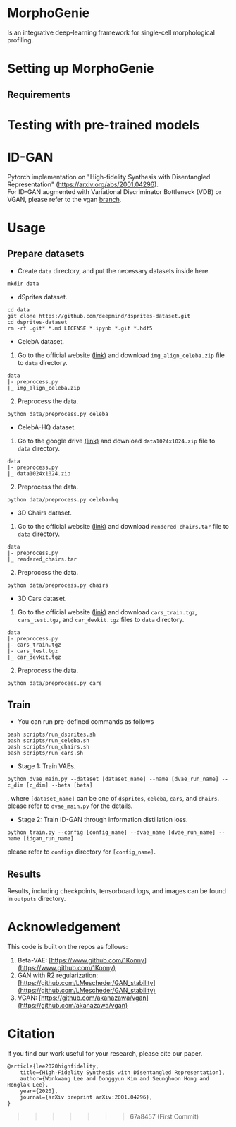 
# MorphoGenie
Is an integrative deep-learning framework for single-cell morphological profiling.


# Setting up MorphoGenie

## Requirements

# Testing with pre-trained models

## 


# ID-GAN
Pytorch implementation on "High-fidelity Synthesis with Disentangled Representation" (https://arxiv.org/abs/2001.04296). <br>
For ID-GAN augmented with Variational Discriminator Bottleneck (VDB) or VGAN, please refer to the vgan [branch](https://github.com/1Konny/idgan/tree/vgan).

# Usage

## Prepare datasets 
- Create `data` directory, and put the necessary datasets inside here.
```
mkdir data
```

- dSprites dataset.
```
cd data
git clone https://github.com/deepmind/dsprites-dataset.git
cd dsprites-dataset
rm -rf .git* *.md LICENSE *.ipynb *.gif *.hdf5
```

- CelebA dataset.
1. Go to the official website [(link)](http://mmlab.ie.cuhk.edu.hk/projects/CelebA.html) and download `img_align_celeba.zip` file to `data` directory.
```
data
|- preprocess.py
|_ img_align_celeba.zip
```
2. Preprocess the data.
```
python data/preprocess.py celeba
```

- CelebA-HQ dataset.
1. Go to the google drive [(link)](https://drive.google.com/drive/folders/11Vz0fqHS2rXDb5pprgTjpD7S2BAJhi1P) and download `data1024x1024.zip` file to `data` directory.
```
data
|- preprocess.py
|_ data1024x1024.zip
```
2. Preprocess the data.
```
python data/preprocess.py celeba-hq
```

- 3D Chairs dataset.
1. Go to the official website [(link)](https://www.di.ens.fr/willow/research/seeing3Dchairs/) and download `rendered_chairs.tar` file to `data` directory.
```
data
|- preprocess.py
|_ rendered_chairs.tar
```
2. Preprocess the data.
```
python data/preprocess.py chairs 
```

- 3D Cars dataset.
1. Go to the official website [(link)](http://ai.stanford.edu/~jkrause/cars/car_dataset.html) and download `cars_train.tgz`, `cars_test.tgz`, and `car_devkit.tgz` files to `data` directory.
```
data
|- preprocess.py
|- cars_train.tgz 
|- cars_test.tgz 
|_ car_devkit.tgz 
```
2. Preprocess the data.
```
python data/preprocess.py cars 
```

## Train 
- You can run pre-defined commands as follows
```
bash scripts/run_dsprites.sh
bash scripts/run_celeba.sh
bash scripts/run_chairs.sh
bash scripts/run_cars.sh
```

- Stage 1: Train VAEs.
```
python dvae_main.py --dataset [dataset_name] --name [dvae_run_name] --c_dim [c_dim] --beta [beta]
```
, where `[dataset_name]` can be one of `dsprites`, `celeba`, `cars`, and `chairs`.
please refer to `dvae_main.py` for the details.

- Stage 2: Train ID-GAN through information distillation loss.
```
python train.py --config [config_name] --dvae_name [dvae_run_name] --name [idgan_run_name]
```
please refer to `configs` directory for `[config_name]`.

## Results
Results, including checkpoints, tensorboard logs, and images can be found in `outputs` directory.

# Acknowledgement
This code is built on the repos as follows:
1. Beta-VAE: [https://www.github.com/1Konny](https://www.github.com/1Konny)
2. GAN with R2 regularization: [https://github.com/LMescheder/GAN_stability](https://github.com/LMescheder/GAN_stability)
3. VGAN: [https://github.com/akanazawa/vgan](https://github.com/akanazawa/vgan) 

# Citation
If you find our work useful for your research, please cite our paper.
```
@article{lee2020highfidelity, 
    title={High-Fidelity Synthesis with Disentangled Representation}, 
    author={Wonkwang Lee and Donggyun Kim and Seunghoon Hong and Honglak Lee}, 
    year={2020}, 
    journal={arXiv preprint arXiv:2001.04296}, 
}
```
>>>>>>> 67a8457 (First Commit)
